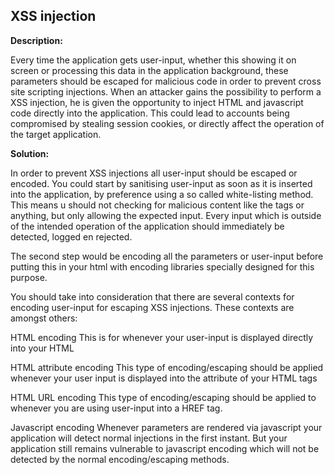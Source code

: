 
XSS injection
-------

**Description:**

Every time the application gets user-input, whether this showing it on screen or processing
this data in the application background, these parameters should be escaped for malicious
code in order to prevent cross site scripting injections. 
When an attacker gains the possibility to perform a XSS injection,
he is given the opportunity to inject HTML and javascript code directly into the
application. This could lead to accounts being compromised by stealing session cookies,
or directly affect the operation of the target application.


**Solution:**

In order to prevent XSS injections all user-input should be escaped or encoded.
You could start by sanitising user-input as soon as it is inserted into the application, 
by preference using a so called white-listing method.
This means u should not checking for malicious content like the tags or anything, 
but only allowing the expected input. Every input which is outside of the intended operation
of the application should immediately be detected, logged en rejected.

The second step would be encoding all the parameters or user-input before putting this in 
your html with encoding libraries specially designed for this purpose. 

You should take into consideration that there are several contexts for encoding user-input for
escaping XSS injections. These contexts are amongst others:

HTML encoding
This is for whenever your user-input is displayed directly into your HTML

HTML attribute encoding
This type of encoding/escaping should be applied whenever your user input is displayed into the attribute of
your HTML tags

HTML URL encoding
This type of encoding/escaping should be applied to whenever you are using user-input into a HREF
tag.

Javascript encoding
Whenever parameters are rendered via javascript your application will detect normal injections
in the first instant. But your application still remains vulnerable to javascript encoding which will not
be detected by the normal encoding/escaping methods.

